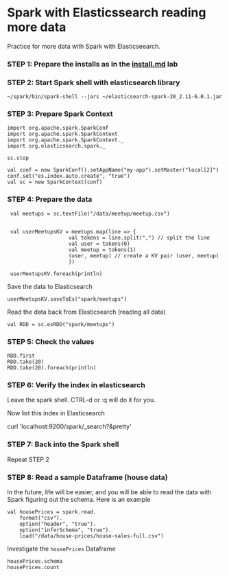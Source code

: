 # Spark with Elasticssearch reading more data

Practice for more data with Spark with Elasticseearch.

### STEP 1: Prepare the installs as in the [install.md](install.md) lab
    
### STEP 2: Start Spark shell with elasticsearch library

    ~/spark/bin/spark-shell --jars ~/elasticsearch-spark-20_2.11-6.0.1.jar
    
### STEP 3: Prepare Spark Context

    import org.apache.spark.SparkConf
    import org.apache.spark.SparkContext
    import org.apache.spark.SparkContext._
    import org.elasticsearch.spark._             
          
    sc.stop
    
    val conf = new SparkConf().setAppName("my-app").setMaster("local[2]")
    conf.set("es.index.auto.create", "true")    
    val sc = new SparkContext(conf)  
        
### STEP 4: Prepare the data

     val meetups = sc.textFile("/data/meetup/meetup.csv")
    
    
     val userMeetupsKV = meetups.map(line => {
                        val tokens = line.split(",") // split the line
                        val user = tokens(0)
                        val meetup = tokens(1)
                        (user, meetup) // create a KV pair (user, meetup)
                        })
    
     userMeetupsKV.foreach(println)

Save the data to Elasticsearch
    
    userMeetupsKV.saveToEs("spark/meetups")

Read the data back from Elasticsearch (reading all data)

    val RDD = sc.esRDD("spark/meetups")
    
### STEP 5: Check the values

    RDD.first
    RDD.take(20)    
    RDD.take(20).foreach(println)
    
### STEP 6: Verify the index in elasticsearch

Leave the spark shell. CTRL-d or :q will do it for you.

Now list this index in Elasticsearch

curl 'localhost:9200/spark/_search?&pretty'


### STEP 7: Back into the Spark shell 

Repeat STEP 2

### STEP 8: Read a sample Dataframe (house data)

In the future, life will be easier, and you will be able to read the data with Spark
figuring out the schema. Here is an example

    val housePrices = spark.read.
        format("csv").
        option("header", "true").
        option("inferSchema", "true").
        load("/data/house-prices/house-sales-full.csv")
        
Investigate the `housePrices` Dataframe
      
    housePrices.schema
    housePrices.count
    
    


